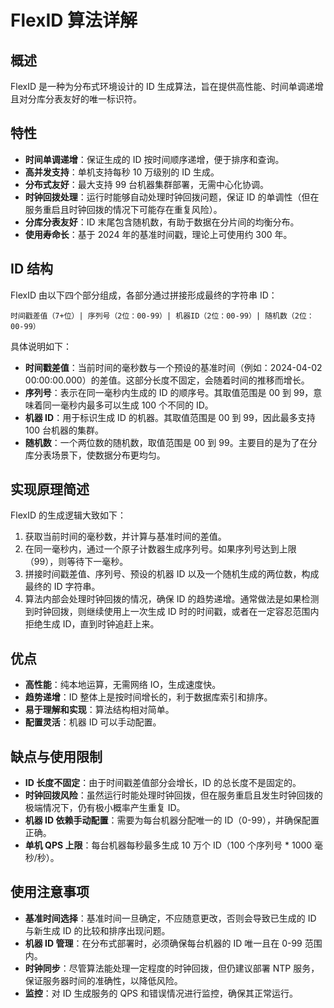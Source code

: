# FlexID 算法详解

## 概述

FlexID 是一种为分布式环境设计的 ID 生成算法，旨在提供高性能、时间单调递增且对分库分表友好的唯一标识符。

## 特性

- **时间单调递增**：保证生成的 ID 按时间顺序递增，便于排序和查询。
- **高并发支持**：单机支持每秒 10 万级别的 ID 生成。
- **分布式友好**：最大支持 99 台机器集群部署，无需中心化协调。
- **时钟回拨处理**：运行时能够自动处理时钟回拨问题，保证 ID 的单调性（但在服务重启且时钟回拨的情况下可能存在重复风险）。
- **分库分表友好**：ID 末尾包含随机数，有助于数据在分片间的均衡分布。
- **使用寿命长**：基于 2024 年的基准时间戳，理论上可使用约 300 年。

## ID 结构

FlexID 由以下四个部分组成，各部分通过拼接形成最终的字符串 ID：

```
时间戳差值（7+位）| 序列号（2位：00-99）| 机器ID（2位：00-99）| 随机数（2位：00-99）
```

具体说明如下：

- **时间戳差值**：当前时间的毫秒数与一个预设的基准时间（例如：2024-04-02 00:00:00.000）的差值。这部分长度不固定，会随着时间的推移而增长。
- **序列号**：表示在同一毫秒内生成的 ID 的顺序号。其取值范围是 00 到 99，意味着同一毫秒内最多可以生成 100 个不同的 ID。
- **机器 ID**：用于标识生成 ID 的机器。其取值范围是 00 到 99，因此最多支持 100 台机器的集群。
- **随机数**：一个两位数的随机数，取值范围是 00 到 99。主要目的是为了在分库分表场景下，使数据分布更均匀。

## 实现原理简述

FlexID 的生成逻辑大致如下：

1. 获取当前时间的毫秒数，并计算与基准时间的差值。
2. 在同一毫秒内，通过一个原子计数器生成序列号。如果序列号达到上限（99），则等待下一毫秒。
3. 拼接时间戳差值、序列号、预设的机器 ID 以及一个随机生成的两位数，构成最终的 ID 字符串。
4. 算法内部会处理时钟回拨的情况，确保 ID 的趋势递增。通常做法是如果检测到时钟回拨，则继续使用上一次生成 ID 时的时间戳，或者在一定容忍范围内拒绝生成 ID，直到时钟追赶上来。

## 优点

- **高性能**：纯本地运算，无需网络 IO，生成速度快。
- **趋势递增**：ID 整体上是按时间增长的，利于数据库索引和排序。
- **易于理解和实现**：算法结构相对简单。
- **配置灵活**：机器 ID 可以手动配置。

## 缺点与使用限制

- **ID 长度不固定**：由于时间戳差值部分会增长，ID 的总长度不是固定的。
- **时钟回拨风险**：虽然运行时能处理时钟回拨，但在服务重启且发生时钟回拨的极端情况下，仍有极小概率产生重复 ID。
- **机器 ID 依赖手动配置**：需要为每台机器分配唯一的 ID（0-99），并确保配置正确。
- **单机 QPS 上限**：每台机器每秒最多生成 10 万个 ID（100 个序列号 \* 1000 毫秒/秒）。

## 使用注意事项

- **基准时间选择**：基准时间一旦确定，不应随意更改，否则会导致已生成的 ID 与新生成 ID 的比较和排序出现问题。
- **机器 ID 管理**：在分布式部署时，必须确保每台机器的 ID 唯一且在 0-99 范围内。
- **时钟同步**：尽管算法能处理一定程度的时钟回拨，但仍建议部署 NTP 服务，保证服务器时间的准确性，以降低风险。
- **监控**：对 ID 生成服务的 QPS 和错误情况进行监控，确保其正常运行。
